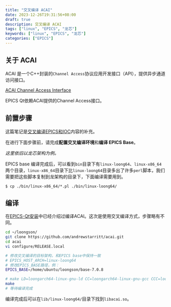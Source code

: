 ```yaml
---
title: "交叉编译 ACAI"
date: 2023-12-26T19:31:56+08:00
draft: true
description: 交叉编译 ACAI
tags: ["linux", "EPICS", "龙芯"]
keywords: ["linux", "EPICS", "龙芯"]
categories: ["EPICS"]
---
```


## 关于 ACAI

ACAI 是一个C++封装的`Channel Access`协议应用开发接口（API），提供异步通道访问接口。

[ACAI Channel Access Interface](https://github.com/andrewstarritt/acai)

EPICS Qt依赖ACAI提供的Channel Access接口。

## 前置步骤

这篇笔记是[交叉编译EPICS和IOC](../../posts/交叉编译epics和ioc/)内容的补充。

在进行下面步骤前，请完成**配置交叉编译环境**和**编译 EPICS Base**。

*这里依旧以龙芯架构为例。*

EPICS base 编译完成后，可以看到`bin`目录下有`linux-loong64`、`linux-x86_64`两个目录，`linux-x86_64`目录下比`linux-loong64`目录多出了许多`perl`脚本，我们需要把这些脚本复制到龙架构的目录下，下面编译需要用到。

``` shell
$ cp ./bin/linux-x86_64/*.pl ./bin/linux-loong64/
```

## 编译

在[EPICS-Qt安装](../../posts/epics-qt安装/)中已经介绍过编译ACAI。这次是使用交叉编译方式，步骤略有不同。

```sh
cd ~/loongson/
git clone https://github.com/andrewstarritt/acai.git
cd acai
vi configure/RELEASE.local

# 修改交叉编译的目标架构，和EPICS base中保持一致
# EPICS_HOST_ARCH=linux-loong64
# 修改EPICS_BASE路径，例：
EPICS_BASE=/home/ubuntu/loongson/base-7.0.8

# make LD=loongarch64-linux-gnu-ld CC=loongarch64-linux-gnu-gcc CCC=loongarch64-linux-gnu-g++
make
# 等待编译完成
```

编译完成后可以在`lib/linux-loong64/`目录下找到`libacai.so`。
